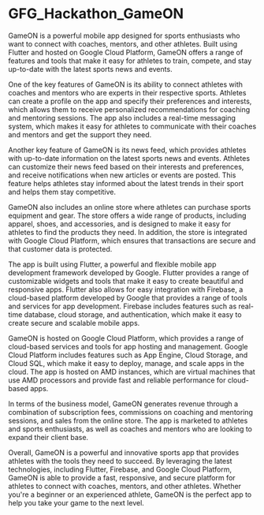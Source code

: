 # GFG_Hackathon_GameON

GameON is a powerful mobile app designed for sports enthusiasts who want to connect with coaches, mentors, and other athletes. Built using Flutter and hosted on Google Cloud Platform, GameON offers a range of features and tools that make it easy for athletes to train, compete, and stay up-to-date with the latest sports news and events.


One of the key features of GameON is its ability to connect athletes with coaches and mentors who are experts in their respective sports. Athletes can create a profile on the app and specify their preferences and interests, which allows them to receive personalized recommendations for coaching and mentoring sessions. The app also includes a real-time messaging system, which makes it easy for athletes to communicate with their coaches and mentors and get the support they need.


Another key feature of GameON is its news feed, which provides athletes with up-to-date information on the latest sports news and events. Athletes can customize their news feed based on their interests and preferences, and receive notifications when new articles or events are posted. This feature helps athletes stay informed about the latest trends in their sport and helps them stay competitive.


GameON also includes an online store where athletes can purchase sports equipment and gear. The store offers a wide range of products, including apparel, shoes, and accessories, and is designed to make it easy for athletes to find the products they need. In addition, the store is integrated with Google Cloud Platform, which ensures that transactions are secure and that customer data is protected.


The app is built using Flutter, a powerful and flexible mobile app development framework developed by Google. Flutter provides a range of customizable widgets and tools that make it easy to create beautiful and responsive apps. Flutter also allows for easy integration with Firebase, a cloud-based platform developed by Google that provides a range of tools and services for app development. Firebase includes features such as real-time database, cloud storage, and authentication, which make it easy to create secure and scalable mobile apps.


GameON is hosted on Google Cloud Platform, which provides a range of cloud-based services and tools for app hosting and management. Google Cloud Platform includes features such as App Engine, Cloud Storage, and Cloud SQL, which make it easy to deploy, manage, and scale apps in the cloud. The app is hosted on AMD instances, which are virtual machines that use AMD processors and provide fast and reliable performance for cloud-based apps.


In terms of the business model, GameON generates revenue through a combination of subscription fees, commissions on coaching and mentoring sessions, and sales from the online store. The app is marketed to athletes and sports enthusiasts, as well as coaches and mentors who are looking to expand their client base.


Overall, GameON is a powerful and innovative sports app that provides athletes with the tools they need to succeed. By leveraging the latest technologies, including Flutter, Firebase, and Google Cloud Platform, GameON is able to provide a fast, responsive, and secure platform for athletes to connect with coaches, mentors, and other athletes. Whether you're a beginner or an experienced athlete, GameON is the perfect app to help you take your game to the next level.
